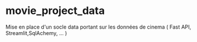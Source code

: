 # movie_project_data
Mise en place d'un socle data portant sur les données de cinema ( Fast API, Streamlit,SqlAchemy, ... )
